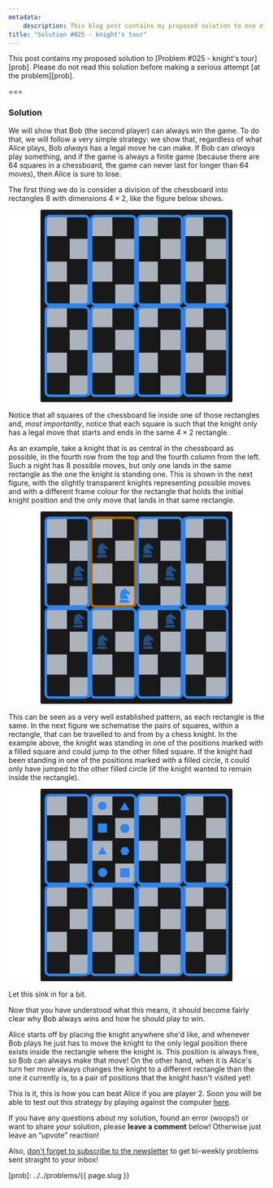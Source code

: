 ```yaml
---
metadata:
    description: This blog post contains my proposed solution to one of the problems of this blog.
title: "Solution #025 - knight's tour"
---
```


This post contains my proposed solution to [Problem #025 - knight's tour][prob]. Please do not read this solution before making a serious attempt [at the problem][prob].

===

### Solution

We will show that Bob (the second player) can always win the game.
To do that, we will follow a very simple strategy: we show that,
regardless of what Alice plays, Bob *always* has a legal move he can make.
If Bob can *always* play something, and if the game is always a finite game
(because there are $64$ squares in a chessboard, the game can never last
for longer than $64$ moves), then Alice is sure to lose.

The first thing we do is consider a division of the chessboard
into rectangles $8$ with dimensions $4 \times 2$, like the figure below shows.

![A chessboard divided into $8$ rectangles of dimensions $4 \times 2$.](_chessboard_01.png)

Notice that all squares of the chessboard lie inside one of those rectangles and,
*most importantly*, notice that each square is such that the knight only has a legal move that starts and ends in the same $4 \times 2$ rectangle.

As an example, take a knight that is as central in the chessboard as possible,
in the fourth row from the top and the fourth column from the left.
Such a night has $8$ possible moves, but only one lands in the same rectangle as the
one the knight is standing one.
This is shown in the next figure, with the slightly transparent knights representing
possible moves and with a different frame colour for the rectangle that holds the
initial knight position and the only move that lands in that same rectangle.

![A chessboard with a knight in position d5 and the legal knight moves highlighted.](_chessboard_02.png)

This can be seen as a very well established pattern, as each rectangle is the same.
In the next figure we schematise the pairs of squares, within a rectangle, that
can be travelled to and from by a chess knight.
In the example above, the knight was standing in one of the positions marked with a
filled square and could jump to the other filled square.
If the knight had been standing in one of the positions marked with a filled circle,
it could only have jumped to the other filled circle (if the knight wanted to remain
inside the rectangle).

![A chessboard with some pairs of positions highlighted.](_chessboard_03.png)

Let this sink in for a bit.

Now that you have understood what this means, it should become fairly clear why
Bob always wins and how he should play to win.

Alice starts off by placing the knight anywhere she'd like, and whenever Bob plays
he just has to move the knight to the only legal position there exists inside the
rectangle where the knight is.
This position is always free, so Bob can always make that move!
On the other hand, when it is Alice's turn her move always changes the knight to
a different rectangle than the one it currently is, to a pair of positions that
the knight hasn't visited yet!

This is it, this is how you can beat Alice if you are player 2.
Soon you will be able to test out this strategy by playing against the computer
[here][knights-tour-demo].

If you have any questions about my solution, found an error (woops!) or want to share
*your* solution, please **leave a comment** below!
Otherwise just leave an “upvote” reaction!

Also, [don't forget to subscribe to the newsletter][subscribe] to get bi-weekly
problems sent straight to your inbox!

[subscribe]: https://mathspp.com/subscribe
[knights-tour-demo]: /demos/knights-tour
[prob]: ../../problems/{{ page.slug }}
